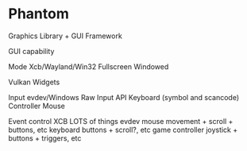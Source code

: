 # Phantom
Graphics Library + GUI Framework

GUI capability

Mode
Xcb/Wayland/Win32
	Fullscreen
	Windowed

Vulkan
	Widgets

Input
evdev/Windows Raw Input API
	Keyboard (symbol and scancode)
	Controller
	Mouse

Event control
	XCB
		LOTS of things
	evdev
		mouse movement + scroll + buttons, etc
		keyboard buttons + scroll?, etc
		game controller joystick + buttons + triggers, etc
